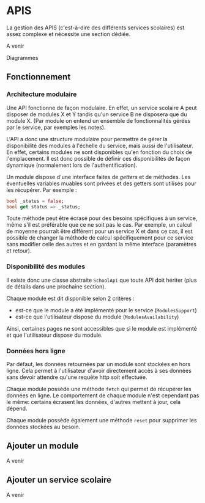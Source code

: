 # APIS

La gestion des APIS (c'est-à-dire des différents services scolaires) est assez complexe et nécessite une section dédiée.

A venir

Diagrammes

## Fonctionnement

### Architecture modulaire

Une API fonctionne de façon modulaire. En effet, un service scolaire A peut disposer de modules X et Y tandis qu'un service B ne disposera que du module X. (Par module on entend un ensemble de fonctionnalités gérées par le service, par exemples les notes).

L'API a donc une structure modulaire pour permettre de gérer la disponibilité des modules à l'échelle du service, mais aussi de l'utilisateur. En effet, certains modules ne sont disponibles qu'en fonction du choix de l'emplacement. Il est donc possible de définir ces disponibilités de façon dynamique (normalement lors de l'authentification).

Un module dispose d'une interface faites de _getters_ et de méthodes. Les éventuelles variables muables sont privées et des getters sont utilisés pour les récupérer. Par exemple :

```dart
bool _status = false;
bool get status => _status;
```

Toute méthode peut être écrasé pour des besoins spécifiques à un service, même s'il est préférable que ce ne soit pas le cas. Par exemple, un calcul de moyenne pourrait être différent pour un service X et dans ce cas, il est possible de changer la méthode de calcul spécifiquement pour ce service sans modifier celle des autres et en gardant la même interface (paramètres et retour).

### Disponibilité des modules

Il existe donc une classe abstraite `SchoolApi` que toute API doit hériter (plus de détails dans une prochaine section).

Chaque module est dit disponible selon 2 critères :

- est-ce que le module a été implémenté pour le service (`ModulesSupport`)
- est-ce que l'utilisateur dispose du module (`ModulesAvailability`)

Ainsi, certaines pages ne sont accessibles que si le module est implémenté et que l'utilisateur dispose du module.

### Données hors ligne

Par défaut, les données retournées par un module sont stockées en hors ligne. Cela permet à l'utilisateur d'avoir directement accès à ses données sans devoir attendre qu'une requête http soit effectuée.

Chaque module possède une méthode `fetch` qui permet de récupérer les données en ligne. Le comportement de chaque module n'est cependant pas le même: certains écrasent les données, d'autres mettent à jour, cela dépend.

Chaque module possède également une méthode `reset` pour supprimer les données stockées au besoin.

## Ajouter un module

A venir

## Ajouter un service scolaire

A venir
